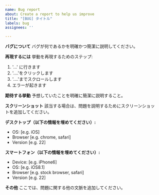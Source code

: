 ```yaml
---
name: Bug report
about: Create a report to help us improve
title: "[BUG] タイトル"
labels: bug
assignees: ''

---
```


**バグについて**
バグが何であるかを明確かつ簡潔に説明してください。

**再現するには**
挙動を再現するためのステップ:
1. '...' に行きます
2. '....'をクリックします
3. '....'までスクロールします
4. エラーが起きます

**期待する挙動**
予想していたことを明確に簡潔に説明すること。

**スクリーンショット**
該当する場合は、問題を説明するためにスクリーンショットを追加してください。

**デスクトップ（以下の情報を埋めてください）:**
 - OS: [e.g. iOS]
 - Browser [e.g. chrome, safari]
 - Version [e.g. 22]

**スマートフォン（以下の情報を埋めてください）:**
 - Device: [e.g. iPhone6]
 - OS: [e.g. iOS8.1]
 - Browser [e.g. stock browser, safari]
 - Version [e.g. 22]

**その他**
ここでは、問題に関する他の文脈を追加してください。

